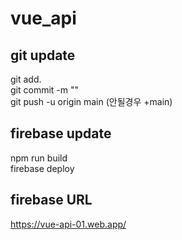 # vue_api

## git update
git add.   <br>
git commit -m ""   <br>
git push -u origin main (안될경우 +main)   <br>

## firebase update
npm run build   <br>
firebase deploy   

## firebase URL
https://vue-api-01.web.app/ 
